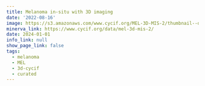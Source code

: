```yaml
---
title: Melanoma in-situ with 3D imaging
date: '2022-08-16'
image: https://s3.amazonaws.com/www.cycif.org/MEL-3D-MIS-2/thumbnail--default.jpg
minerva_link: https://www.cycif.org/data/mel-3d-mis-2/
date: 2024-01-01
info_link: null
show_page_link: false
tags:
  - melanoma
  - MEL
  - 3d-cycif
  - curated
---
```


